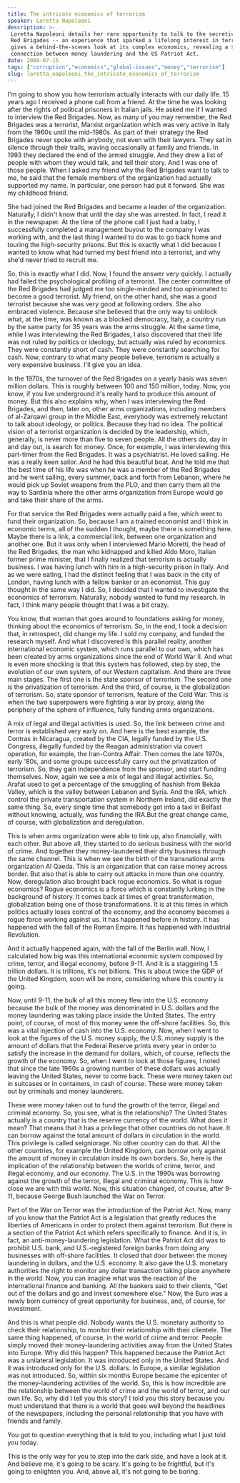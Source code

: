 ```yaml
---
title: The intricate economics of terrorism
speaker: Loretta Napoleoni
description: >-
 Loretta Napoleoni details her rare opportunity to talk to the secretive Italian
 Red Brigades -- an experience that sparked a lifelong interest in terrorism. She
 gives a behind-the-scenes look at its complex economics, revealing a surprising
 connection between money laundering and the US Patriot Act.
date: 2009-07-15
tags: ["corruption","economics","global-issues","money","terrorism"]
slug: loretta_napoleoni_the_intricate_economics_of_terrorism
---
```


I'm going to show you how terrorism actually interacts with our daily life. 15 years ago I
received a phone call from a friend. At the time he was looking after the rights of
political prisoners in Italian jails. He asked me if I wanted to interview the Red
Brigades. Now, as many of you may remember, the Red Brigades was a terrorist, Marxist
organization which was very active in Italy from the 1960s until the mid-1980s. As part of
their strategy the Red Brigades never spoke with anybody, not even with their lawyers.
They sat in silence through their trails, waving occasionally at family and friends. In
1993 they declared the end of the armed struggle. And they drew a list of people with whom
they would talk, and tell their story. And I was one of those people. When I asked my
friend why the Red Brigades want to talk to me, he said that the female members of the
organization had actually supported my name. In particular, one person had put it forward.
She was my childhood friend.

She had joined the Red Brigades and became a leader of the organization. Naturally, I
didn't know that until the day she was arrested. In fact, I read it in the newspaper. At
the time of the phone call I just had a baby, I successfully completed a management buyout
to the company I was working with, and the last thing I wanted to do was to go back home
and touring the high-security prisons. But this is exactly what I did because I wanted to
know what had turned my best friend into a terrorist, and why she'd never tried to recruit
me. 

So, this is exactly what I did. Now, I found the answer very quickly. I actually had
failed the psychological profiling of a terrorist. The center committee of the Red
Brigades had judged me too single-minded and too opinionated to become a good terrorist.
My friend, on the other hand, she was a good terrorist because she was very good at
following orders. She also embraced violence. Because she believed that the only way to
unblock what, at the time, was known as a blocked democracy, Italy, a country run by the
same party for 35 years was the arms struggle. At the same time, while I was interviewing
the Red Brigades, I also discovered that their life was not ruled by politics or ideology,
but actually was ruled by economics. They were constantly short of cash. They were
constantly searching for cash. Now, contrary to what many people believe, terrorism is
actually a very expensive business. I'll give you an idea.

In the 1970s, the turnover of the Red Brigades on a yearly basis was seven million
dollars. This is roughly between 100 and 150 million, today. Now, you know, if you live
underground it's really hard to produce this amount of money. But this also explains why,
when I was interviewing the Red Brigades, and then, later on, other arms organizations,
including members of al-Zarqawi group in the Middle East, everybody was extremely
reluctant to talk about ideology, or politics. Because they had no idea. The political
vision of a terrorist organization is decided by the leadership, which, generally, is
never more than five to seven people. All the others do, day in and day out, is search for
money. Once, for example, I was interviewing this part-timer from the Red Brigades. It was
a psychiatrist. He loved sailing. He was a really keen sailor. And he had this beautiful
boat. And he told me that the best time of his life was when he was a member of the Red
Brigades and he went sailing, every summer, back and forth from Lebanon, where he would
pick up Soviet weapons from the PLO, and then carry them all the way to Sardinia where the
other arms organization from Europe would go and take their share of the
arms.

For that service the Red Brigades were actually paid a fee, which went to fund their
organization. So, because I am a trained economist and I think in economic terms, all of
the sudden I thought, maybe there is something here. Maybe there is a link, a commercial
link, between one organization and another one. But it was only when I interviewed Mario
Moretti, the head of the Red Brigades, the man who kidnapped and killed Aldo Moro, Italian
former prime minister, that I finally realized that terrorism is actually business. I was
having lunch with him in a high-security prison in Italy. And as we were eating, I had the
distinct feeling that I was back in the city of London, having lunch with a fellow banker
or an economist. This guy thought in the same way I did. So, I decided that I wanted to
investigate the economics of terrorism. Naturally, nobody wanted to fund my research. In
fact, I think many people thought that I was a bit crazy.

You know, that woman that goes around to foundations asking for money, thinking about the
economics of terrorism. So, in the end, I took a decision that, in retrospect, did change
my life. I sold my company, and funded the research myself. And what I discovered is this
parallel reality, another international economic system, which runs parallel to our own,
which has been created by arms organizations since the end of World War II. And what is
even more shocking is that this system has followed, step by step, the evolution of our
own system, of our Western capitalism. And there are three main stages. The first one is
the state sponsor of terrorism. The second one is the privatization of terrorism. And the
third, of course, is the globalization of terrorism. So, state sponsor of terrorism,
feature of the Cold War. This is when the two superpowers were fighting a war by proxy,
along the periphery of the sphere of influence, fully funding arms organizations.

A mix of legal and illegal activities is used. So, the link between crime and terror is
established very early on. And here is the best example, the Contras in Nicaragua, created
by the CIA, legally funded by the U.S. Congress, illegally funded by the Reagan
administration via covert operation, for example, the Iran-Contra Affair. Then comes the
late 1970s, early '80s, and some groups successfully carry out the privatization of
terrorism. So, they gain independence from the sponsor, and start funding themselves. Now,
again we see a mix of legal and illegal activities. So, Arafat used to get a percentage of
the smuggling of hashish from Bekáa Valley, which is the valley between Lebanon and Syria.
And the IRA, which control the private transportation system in Northern Ireland, did
exactly the same thing. So, every single time that somebody got into a taxi in Belfast
without knowing, actually, was funding the IRA.But the great change came, of course, with
globalization and deregulation.

This is when arms organization were able to link up, also financially, with each other.
But above all, they started to do serious business with the world of crime. And together
they money-laundered their dirty business through the same channel. This is when we see
the birth of the transnational arms organization Al Qaeda. This is an organization that
can raise money across border. But also that is able to carry out attacks in more than one
country. Now, deregulation also brought back rogue economics. So what is rogue economics?
Rogue economics is a force which is constantly lurking in the background of history. It
comes back at times of great transformation, globalization being one of those
transformations. It is at this times in which politics actually loses control of the
economy, and the economy becomes a rogue force working against us. It has happened before
in history. It has happened with the fall of the Roman Empire. It has happened with
Industrial Revolution.

And it actually happened again, with the fall of the Berlin wall. Now, I calculated how big
was this international economic system composed by crime, terror, and illegal economy,
before 9-11. And it is a staggering 1.5 trillion dollars. It is trillions, it's not
billions. This is about twice the GDP of the United Kingdom, soon will be more,
considering where this country is going. 

Now, until 9-11, the bulk of all this money flew into the U.S. economy because the bulk of
the money was denominated in U.S. dollars and the money laundering was taking place inside
the United States. The entry point, of course, of most of this money were the off-shore
facilities. So, this was a vital injection of cash into the U.S. economy. Now, when I went
to look at the figures of the U.S. money supply, the U.S. money supply is the amount of
dollars that the Federal Reserve prints every year in order to satisfy the increase in the
demand for dollars, which, of course, reflects the growth of the economy. So, when I went
to look at those figures, I noted that since the late 1960s a growing number of these
dollars was actually leaving the United States, never to come back. These were money taken
out in suitcases or in containers, in cash of course. These were money taken out by
criminals and money launderers.

These were money taken out to fund the growth of the terror, illegal and criminal economy.
So, you see, what is the relationship? The United States actually is a country that is the
reserve currency of the world. What does it mean? That means that it has a privilege that
other countries do not have. It can borrow against the total amount of dollars in
circulation in the world. This privilege is called seigniorage. No other country can do
that. All the other countries, for example the United Kingdom, can borrow only against the
amount of money in circulation inside its own borders. So, here is the implication of the
relationship between the worlds of crime, terror, and illegal economy, and our economy.
The U.S. in the 1990s was borrowing against the growth of the terror, illegal and criminal
economy. This is how close we are with this world. Now, this situation changed, of course,
after 9-11, because George Bush launched the War on Terror.

Part of the War on Terror was the introduction of the Patriot Act. Now, many of you know
that the Patriot Act is a legislation that greatly reduces the liberties of Americans in
order to protect them against terrorism. But there is a section of the Patriot Act which
refers specifically to finance. And it is, in fact, an anti-money-laundering legislation.
What the Patriot Act did was to prohibit U.S. bank, and U.S.-registered foreign banks from
doing any businesses with off-shore facilities. It closed that door between the money
laundering in dollars, and the U.S. economy. It also gave the U.S. monetary authorities
the right to monitor any dollar transaction taking place anywhere in the world. Now, you
can imagine what was the reaction of the international finance and banking. All the
bankers said to their clients, "Get out of the dollars and go and invest somewhere else."
Now, the Euro was a newly born currency of great opportunity for business, and, of course,
for investment.

And this is what people did. Nobody wants the U.S. monetary authority to check their
relationship, to monitor their relationship with their clientele. The same thing happened,
of course, in the world of crime and terror. People simply moved their money-laundering
activities away from the United States into Europe. Why did this happen? This happened
because the Patriot Act was a unilateral legislation. It was introduced only in the United
States. And it was introduced only for the U.S. dollars. In Europe, a similar legislation
was not introduced. So, within six months Europe became the epicenter of the
money-laundering activities of the world. So, this is how incredible are the relationship
between the world of crime and the world of terror, and our own life. So, why did I tell
you this story? I told you this story because you must understand that there is a world
that goes well beyond the headlines of the newspapers, including the personal relationship
that you have with friends and family.

You got to question everything that is told to you, including what I just told you today.

This is the only way for you to step into the dark side, and have a look at it. And
believe me, it's going to be scary. It's going to be frightful, but it's going to
enlighten you. And, above all, it's not going to be boring. 

<!--
ad_duration=3.33
comment_count=106
event="TEDGlobal 2009"
external_start_time=0
has_talk_citation=0
intro_duration=11.82
is_subtitle_required="False"
is_talk_featured="True"
language="en"
language_swap="False"
native_language="en"
number_of_related_talks=6
number_of_speakers=1
number_of_subtitled_videos=27
number_of_tags=5
number_of_talk_download_languages=28
number_of_talk_more_resources=1
number_of_talk_recommendations=0
number_of_talks_take_actions=0
post_ad_duration=0.83
published_timestamp="2009-12-14 06:46:00"
recording_date="2009-07-15"
speaker_description="Macroeconomist"
speaker_is_published=1
speaker_name="Loretta Napoleoni"
talk_name="The intricate economics of terrorism"
talks_tags=["corruption","economics","global-issues","money","terrorism"]
talks_take_action=[]
url_photo_speaker="https://pe.tedcdn.com/images/ted/135683_254x191.jpg"
url_photo_talk="https://pe.tedcdn.com/images/ted/135682_800x600.jpg"
url_webpage="https://www.ted.com/talks/loretta_napoleoni_the_intricate_economics_of_terrorism"
video_type_name="TED Stage Talk"
-->